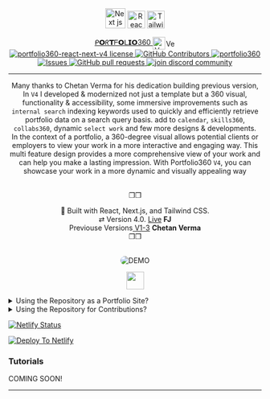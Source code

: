 <div align="center" style="pointer-events: none;">

  <img src="https://cdn-icons-png.flaticon.com/512/556/556668.png" alt="Next js" width="40" height="40"/>
  <img src="https://cdn-icons-png.flaticon.com/512/919/919851.png" alt="Reack js" width="35" height="35" style="pointer-events: none;"/>
  <img src="https://cdn-icons-png.flaticon.com/512/1053/1053324.png" alt="Tailwind CSS" width="35" height="35" />
   

[ ᑭ𝗢ᖇ𝗧ᖴ𝗢ᒪ𝗜𝗢360 ](https://google.com) <img src="https://cdn-icons-png.flaticon.com/512/7205/7205679.png" alt="Version 4" width="25" height="25" align="center" /><img src="https://cdn-icons-png.flaticon.com/512/9080/9080211.png" alt="Version 4" width="20" height="15" align="center" /><br>
<a href="https://github.com/faradeen-ja/portfolio360-react-next-v4/blob/main/LICENSE" target="blank">
<img src="https://img.shields.io/github/license/faradeen-ja/portfolio360-react-next-v4?style=round" alt="portfolio360-react-next-v4 license"/>
</a>
<a href="https://github.com/faradeen-ja/portfolio360/graphs/contributors">
<img alt="GitHub Contributors" src="https://img.shields.io/github/contributors/faradeen-ja/portfolio360" />
</a>
<a href="https://github.com/faradeen-ja/portfolio360/fork" target="blank">
<img src="https://img.shields.io/github/forks/faradeen-ja/portfolio360?style=round" alt="portfolio360"/>
</a>
<a href="https://github.com/faradeen-ja/portfolio360/issues">
<img alt="Issues" src="https://img.shields.io/github/issues/faradeen-ja/portfolio360?color=0088ff" />
</a>
<a href="https://github.com/faradeen-ja/portfolio360/pulls">
<img alt="GitHub pull requests" src="https://img.shields.io/github/issues-pr/faradeen-ja/portfolio360?color=0088ff" />
</a>
<a href="https://discord.gg/jjuier" target="blank">
<img src="https://img.shields.io/discord/serveridhere?label=Join%20Community&logo=discord&style=round" alt="join discord community"/>
</a>

---

Many thanks to Chetan Verma for his dedication building previous version, In `V4` I developed & modernized not just a template but a 360 visual, functionality & accessibility, some immersive improvements such as `internal search` indexing keywords used to quickly and efficiently retrieve portfolio data on a search query basis. add to `calendar`, `skills360`, `collabs360`, dynamic `select work` and few more designs & developments.<br> In the context of a portfolio, a 360-degree visual allows potential clients or employers to view your work in a more interactive and engaging way. This multi feature design provides a more comprehensive view of your work and can help you make a lasting impression. With Portfolio360 `V4`, you can showcase your work in a more dynamic and visually appealing way

<br>❒︎❒︎

  <div  align="center">
  🔧 Built with React, Next.js, and Tailwind CSS. <br> ⇄ Version 4.0. <a href="https://mysite.com">Live</a> <strong >FJ</strong> <br>
  Previouse Versions<a href="https://github.com/chetanverma16/react-portfolio-template"> V1-3</a> <strong> Chetan Verma</strong> 
  <br>❒︎❒︎
    
   </div>
  </div>

  <br>

<p align="center" >
  <img src="https://github.com/faradeen-ja/portfolio360/blob/1be5d1ce2d3debf690cccfa1ff36f8c63eaf5f2f/v4-DEMO.gif" alt="DEMO" style="border-radius: 20px;" />
</p>

<p align="center">
<img src="https://cdn-icons-png.flaticon.com/512/1665/1665680.png" "alt="Reack js" width="35" height="35" style="pointer-events: none;"/>

</p>







<details>

  <summary>  Using the Repository as a Portfolio Site?</summary>
  If you would like to use this repository as your personal portfolio site, follow these steps to make changes and modifications that suit your needs.
  
 ###  <img src="https://cdn-icons-png.flaticon.com/512/4536/4536517.png" alt="Version 4" width="30" height="30" align="center"/> 1. Fork + Clone 
   1. Fork the repository 
   2. Clone or download the zip file and import your forked repository into your preferred integrated development environment (IDE), such as VS Code.
   3. Run `yarn install` or `npm install` or `npm install --force` for dependencies.
   4. Run `npm run dev` for development
   3. Start coding and modifying according to your needs.
   4. Create a new branch `git branch <your branch name>`
   4. Add your modifications using the `git add .` command.
   5. Commit your changes using `git commit -m message`.
   6. Push your changes using `git push your <branch name> main`.
   7. Use VS Code's source control GUI or command line interface (CLI) to perform all of the above.
   8. build Deploy your changes to Netlify.
   
   <p>Note: </p>
   When using for personnal portfolio, there is no need to create new branches if committing/pushing in your copy of repository because netlify deploy will use your own URL to deploy your personnal site. 



 ###  <img src="https://cdn-icons-png.flaticon.com/512/9374/9374979.png" alt="Version 4" width="30" height="30" align="center" /> 2. Deploy via Button 

   1. Click the Deploy to Netlify button.
       
   <details>
   <summary>Show me GUI</summary>
   gif here
   </details>
    This will create a repository copy NOT fork! for you under the copied repositories on your GitHub and a subdomain site name on Netlify.
    you can then import your own copy repo into VSCode to commit and push your changes for your personnal portfolio site, Not contributions!
 ____
 
 ###  <img src="https://cdn-icons-png.flaticon.com/512/8099/8099324.png" alt="Version 4" width="30" height="30" align="center" /> 3. Deploy via CLI   

 #### 1. Install netlify CLI
 
   In vscode `cloned repo` directory run
   
      npm install -g netlify-cli
      
 #### 2. Run the app in development mode
 
   Install dependencies 
   
     npm install
      
   If faced peer deps and deps conflict during npm install run `npm install --force`
   this will force the deps installation but with all conflicts, since we are using `yarn.lock` to fix this you may try running `yarn install` as well to update `yarn.lock` file or try installing any existing deps conflict indiviually. 

#### 3. Start the App 
    
     npm run dev or netlify dev
  

#### 4. Connect to your netlify
 
   Everything looks good? Shutdown dev mode with `Ctrl+C`
      
      netlify login
   Logs in to your netlify account

      netlify sites:create
   It's important to create site name on netlify otherwise deployment wont proceed.

      netlify init
   Initializes your new Netlify site in the current directory.

#### 5. Build / Deploy
 
     netlify build--prod
   Builds your site for production

     netlify open:site
   Opens your site on the browser


  Great job, you developed, built & deployed your personal portfolio site!
    

</detials>
</details>

  


<details>
  <summary>Using the Repository for Contributions?</summary>

If you have any good pull requests (PRs) to enhance this repository further or have found any issues, please follow these steps:
1. Fork this repository.
2. Clone the repository or download the zip file and import it into your preferred IDE.
3. Run `yarn install` or `npm install` or `npm install --force` for dependencies.
4. Run `npm run dev` for development
5. Start coding, debugging, and enhancing.

<p>Note:</p>
  ▶️Your IDE should automatically find the remote GitHub repository in source control. If it does not, check the top left corner on your VS Code explorer panel, open git repository clicking the button. 
  
6. ✅If not already, connect the remote repository using the explorer panel or CLI add remote, copy the forked repository link and paste it into the command palette. 
<details>
Show me
<summary>
![add remote]()
</summary>
</details>
  
 🆑Using CLI
 
     git add remote origin <URL of repo>.

7. ⚠️Before committing and pushing, create a new branch using the GUI or CLI.

       git branch <my new branch name>
        
8. ✅You can now make changes to your code and commit them to the new branch using standard Git commands such as `git add`, `git commit`, and `git push`. For example, use `git push yourBranchName main` to push new changes to your own forked repository.

<p align="center">🎉Congratulations, you are close to your first PR!</p>

9. ▶️Next, go to the original repository and open a pull request PR. Choose your branch name against head/main to compare changes, double-check everything, and click "Create pull request".
    
In summary, you should open a pull request on the original repository when you want to contribute changes made in your forked repository back to the original repository.
If you are using the repository as your own portfolio site, a PR is not necessary.
Thank you!

</details>

</details>


   [![Netlify Status](https://api.netlify.com/api/v1/badges/2063c402-0ee8-40ad-82fb-0e1e488d6f2c/deploy-status)](https://app.netlify.com/sites/portfolio360/deploys)
   
   [![Deploy To Netlify](https://www.netlify.com/img/deploy/button.svg)](https://app.netlify.com/start/deploy?repository=https://github.com/faradeen-ja/portfolio360)


### Tutorials

COMING SOON!

---

